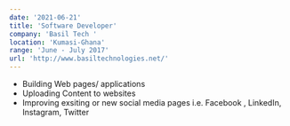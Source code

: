 ```yaml
---
date: '2021-06-21'
title: 'Software Developer'
company: 'Basil Tech '
location: 'Kumasi-Ghana'
range: 'June - July 2017'
url: 'http://www.basiltechnologies.net/'
---
```


- Building Web pages/ applications
- Uploading Content to websites
- Improving exsiting or new social media pages i.e. Facebook , LinkedIn, Instagram, Twitter

